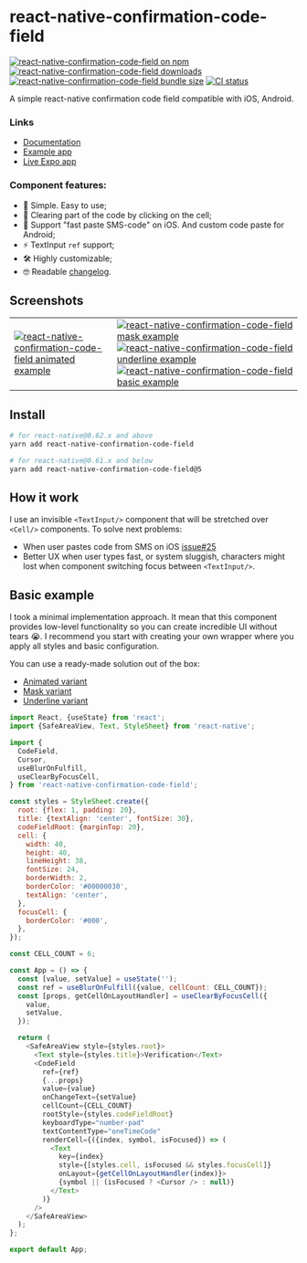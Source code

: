 # react-native-confirmation-code-field

[![react-native-confirmation-code-field on npm](https://badgen.net/npm/v/react-native-confirmation-code-field)](https://www.npmjs.com/package/react-native-confirmation-code-field)
[![react-native-confirmation-code-field downloads](https://badgen.net/npm/dm/react-native-confirmation-code-field)](https://www.npmtrends.com/react-native-confirmation-code-field)
[![react-native-confirmation-code-field bundle size](https://badgen.net/bundlephobia/minzip/react-native-confirmation-code-field)](https://bundlephobia.com/result?p=react-native-confirmation-code-field)
[![CI status](https://github.com/retyui/react-native-confirmation-code-field/workflows/Node.js%20CI/badge.svg)](https://github.com/retyui/react-native-confirmation-code-field/actions)


A simple react-native confirmation code field compatible with iOS, Android.

### Links

- [Documentation](API.md)
- [Example app](examples/DemoCodeField)
- [Live Expo app](https://snack.expo.io/Zil!jCFft)

### Component features:

- 🔮 Simple. Easy to use;
- 🚮 Clearing part of the code by clicking on the cell;
- 🍎 Support "fast paste SMS-code" on iOS. And custom code paste for Android;
- ⚡ TextInput `ref` support;
- 🛠 Highly customizable;
- 🤓 Readable [changelog](CHANGELOG.md).

## Screenshots

|   |   |
|---|---|
| [![react-native-confirmation-code-field animated example](https://media.giphy.com/media/huJrqF0YRrNJBTwUmz/giphy.gif)](examples/DemoCodeField/src/AnimatedExample) | [![react-native-confirmation-code-field mask example](https://media.giphy.com/media/L4HHvT9Rwdlcdj59np/giphy.gif)](examples/DemoCodeField/src/MaskExample) [![react-native-confirmation-code-field underline example](https://media.giphy.com/media/XEazF64IwELNV8wZge/giphy.gif)](examples/DemoCodeField/src/UnderlineExample) [![react-native-confirmation-code-field basic example](https://media.giphy.com/media/WT4NHiw3XM0GWbjstc/giphy.gif)](examples/DemoCodeField/src/BasicExample) |


## Install

```sh
# for react-native@0.62.x and above
yarn add react-native-confirmation-code-field

# for react-native@0.61.x and below
yarn add react-native-confirmation-code-field@5
```

## How it work

I use an invisible `<TextInput/>` component that will be stretched over `<Cell/>` components. To solve next problems:

- When user pastes code from SMS on iOS [issue#25](https://github.com/retyui/react-native-confirmation-code-field/issues/25#issuecomment-446497934)
- Better UX when user types fast, or system sluggish, characters might lost when component switching focus between `<TextInput/>`.

## Basic example

I took a minimal implementation approach.
It mean that this component provides low-level functionality so you can create incredible UI without tears 😭.
I recommend you start with creating your own wrapper where you apply all styles and basic configuration.

You can use a ready-made solution out of the box:

- [Animated variant](examples/DemoCodeField/src/AnimatedExample)
- [Mask variant](examples/DemoCodeField/src/MaskExample)
- [Underline variant](examples/DemoCodeField/src/UnderlineExample)

```js
import React, {useState} from 'react';
import {SafeAreaView, Text, StyleSheet} from 'react-native';

import {
  CodeField,
  Cursor,
  useBlurOnFulfill,
  useClearByFocusCell,
} from 'react-native-confirmation-code-field';

const styles = StyleSheet.create({
  root: {flex: 1, padding: 20},
  title: {textAlign: 'center', fontSize: 30},
  codeFieldRoot: {marginTop: 20},
  cell: {
    width: 40,
    height: 40,
    lineHeight: 38,
    fontSize: 24,
    borderWidth: 2,
    borderColor: '#00000030',
    textAlign: 'center',
  },
  focusCell: {
    borderColor: '#000',
  },
});

const CELL_COUNT = 6;

const App = () => {
  const [value, setValue] = useState('');
  const ref = useBlurOnFulfill({value, cellCount: CELL_COUNT});
  const [props, getCellOnLayoutHandler] = useClearByFocusCell({
    value,
    setValue,
  });

  return (
    <SafeAreaView style={styles.root}>
      <Text style={styles.title}>Verification</Text>
      <CodeField
        ref={ref}
        {...props}
        value={value}
        onChangeText={setValue}
        cellCount={CELL_COUNT}
        rootStyle={styles.codeFieldRoot}
        keyboardType="number-pad"
        textContentType="oneTimeCode"
        renderCell={({index, symbol, isFocused}) => (
          <Text
            key={index}
            style={[styles.cell, isFocused && styles.focusCell]}
            onLayout={getCellOnLayoutHandler(index)}>
            {symbol || (isFocused ? <Cursor /> : null)}
          </Text>
        )}
      />
    </SafeAreaView>
  );
};

export default App;
```
